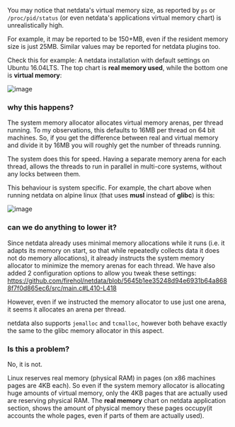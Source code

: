 You may notice that netdata's virtual memory size, as reported by `ps` or `/proc/pid/status`  (or even netdata's applications virtual memory chart)  is unrealistically high.

For example, it may be reported to be 150+MB, even if the resident memory size is just 25MB. Similar values may be reported for netdata plugins too.

Check this for example: A netdata installation with default settings on Ubuntu 16.04LTS. The top chart is **real memory used**, while the bottom one is **virtual memory**:

![image](https://cloud.githubusercontent.com/assets/2662304/19013772/5eb7173e-87e3-11e6-8f2b-a2ccfeb06faf.png)


### why this happens?

The system memory allocator allocates virtual memory arenas, per thread running. To my observations, this defaults to 16MB per thread on 64 bit machines. So, if you get the difference between real and virtual memory and divide it by 16MB you will roughly get the number of threads running.

The system does this for speed. Having a separate memory arena for each thread, allows the threads to run in parallel in multi-core systems, without any locks between them.

This behaviour is system specific. For example, the chart above when running netdata on alpine linux (that uses **musl** instead of **glibc**) is this:

![image](https://cloud.githubusercontent.com/assets/2662304/19013807/7cf5878e-87e4-11e6-9651-082e68701eab.png)

### can we do anything to lower it?

Since netdata already uses minimal memory allocations while it runs (i.e. it adapts its memory on start, so that while repeatedly collects data it does not do memory allocations), it already instructs the system memory allocator to minimize the memory arenas for each thread. We have also added 2 configuration options to allow you tweak these settings: https://github.com/firehol/netdata/blob/5645b1ee35248d94e6931b64a8688f7f0d865ec6/src/main.c#L410-L418

However, even if we instructed the memory allocator to use just one arena, it seems it allocates an arena per thread.

netdata also supports `jemalloc` and `tcmalloc`, however both behave exactly the same to the glibc memory allocator in this aspect.

### Is this a problem?

No, it is not.

Linux reserves real memory (physical RAM) in pages (on x86 machines pages are 4KB each). So even if the system memory allocator is allocating huge amounts of virtual memory, only the 4KB pages that are actually used are reserving physical RAM. The **real memory** chart on netdata application section, shows the amount of physical memory these pages occupy(it accounts the whole pages, even if parts of them are actually used).
